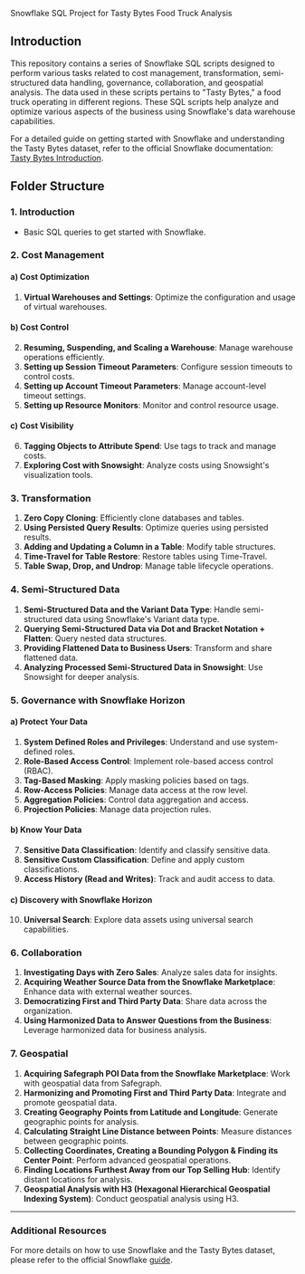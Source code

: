  Snowflake SQL Project for Tasty Bytes Food Truck Analysis

## Introduction

This repository contains a series of Snowflake SQL scripts designed to perform various tasks related to cost management, transformation, semi-structured data handling, governance, collaboration, and geospatial analysis. The data used in these scripts pertains to "Tasty Bytes," a food truck operating in different regions. These SQL scripts help analyze and optimize various aspects of the business using Snowflake's data warehouse capabilities.

For a detailed guide on getting started with Snowflake and understanding the Tasty Bytes dataset, refer to the official Snowflake documentation: [Tasty Bytes Introduction](https://quickstarts.snowflake.com/guide/tasty_bytes_introduction/index.html?mkt_tok=MjUyLVJGTy0yMjcAAAGVCo5Ebb9jNbtq_UWjF-y26vowcj3tbi3Fl_CW4EH8iJwAxLZINVQl5QDQsyjEfvzbDzmDxH55dLCzBgpRdMcSRxA7kOCmI-jP9MX-NrQE8w9qiirqiw).

## Folder Structure

### 1. Introduction
- Basic SQL queries to get started with Snowflake.

### 2. Cost Management

#### a) Cost Optimization
1. **Virtual Warehouses and Settings**: Optimize the configuration and usage of virtual warehouses.

#### b) Cost Control
2. **Resuming, Suspending, and Scaling a Warehouse**: Manage warehouse operations efficiently.
3. **Setting up Session Timeout Parameters**: Configure session timeouts to control costs.
4. **Setting up Account Timeout Parameters**: Manage account-level timeout settings.
5. **Setting up Resource Monitors**: Monitor and control resource usage.

#### c) Cost Visibility
6. **Tagging Objects to Attribute Spend**: Use tags to track and manage costs.
7. **Exploring Cost with Snowsight**: Analyze costs using Snowsight's visualization tools.

### 3. Transformation
1. **Zero Copy Cloning**: Efficiently clone databases and tables.
2. **Using Persisted Query Results**: Optimize queries using persisted results.
3. **Adding and Updating a Column in a Table**: Modify table structures.
4. **Time-Travel for Table Restore**: Restore tables using Time-Travel.
5. **Table Swap, Drop, and Undrop**: Manage table lifecycle operations.

### 4. Semi-Structured Data
1. **Semi-Structured Data and the Variant Data Type**: Handle semi-structured data using Snowflake's Variant data type.
2. **Querying Semi-Structured Data via Dot and Bracket Notation + Flatten**: Query nested data structures.
3. **Providing Flattened Data to Business Users**: Transform and share flattened data.
4. **Analyzing Processed Semi-Structured Data in Snowsight**: Use Snowsight for deeper analysis.

### 5. Governance with Snowflake Horizon

#### a) Protect Your Data
1. **System Defined Roles and Privileges**: Understand and use system-defined roles.
2. **Role-Based Access Control**: Implement role-based access control (RBAC).
3. **Tag-Based Masking**: Apply masking policies based on tags.
4. **Row-Access Policies**: Manage data access at the row level.
5. **Aggregation Policies**: Control data aggregation and access.
6. **Projection Policies**: Manage data projection rules.

#### b) Know Your Data
7. **Sensitive Data Classification**: Identify and classify sensitive data.
8. **Sensitive Custom Classification**: Define and apply custom classifications.
9. **Access History (Read and Writes)**: Track and audit access to data.

#### c) Discovery with Snowflake Horizon
10. **Universal Search**: Explore data assets using universal search capabilities.

### 6. Collaboration
1. **Investigating Days with Zero Sales**: Analyze sales data for insights.
2. **Acquiring Weather Source Data from the Snowflake Marketplace**: Enhance data with external weather sources.
3. **Democratizing First and Third Party Data**: Share data across the organization.
4. **Using Harmonized Data to Answer Questions from the Business**: Leverage harmonized data for business analysis.

### 7. Geospatial
1. **Acquiring Safegraph POI Data from the Snowflake Marketplace**: Work with geospatial data from Safegraph.
2. **Harmonizing and Promoting First and Third Party Data**: Integrate and promote geospatial data.
3. **Creating Geography Points from Latitude and Longitude**: Generate geographic points for analysis.
4. **Calculating Straight Line Distance between Points**: Measure distances between geographic points.
5. **Collecting Coordinates, Creating a Bounding Polygon & Finding its Center Point**: Perform advanced geospatial operations.
6. **Finding Locations Furthest Away from our Top Selling Hub**: Identify distant locations for analysis.
7. **Geospatial Analysis with H3 (Hexagonal Hierarchical Geospatial Indexing System)**: Conduct geospatial analysis using H3.

---

### Additional Resources
For more details on how to use Snowflake and the Tasty Bytes dataset, please refer to the official Snowflake [guide](https://quickstarts.snowflake.com/guide/tasty_bytes_introduction/index.html?mkt_tok=MjUyLVJGTy0yMjcAAAGVCo5Ebb9jNbtq_UWjF-y26vowcj3tbi3Fl_CW4EH8iJwAxLZINVQl5QDQsyjEfvzbDzmDxH55dLCzBgpRdMcSRxA7kOCmI-jP9MX-NrQE8w9qiirqiw).

